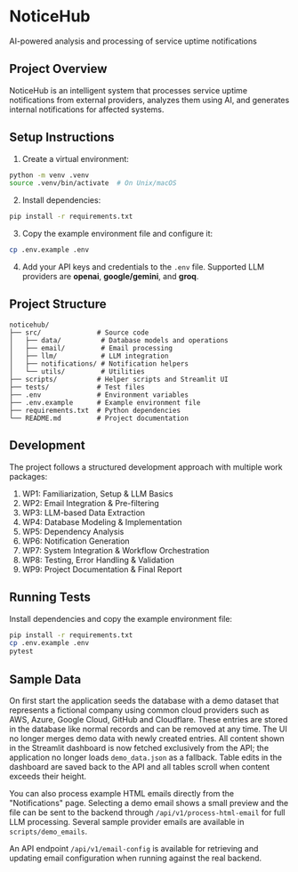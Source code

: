 # NoticeHub

AI-powered analysis and processing of service uptime notifications

## Project Overview

NoticeHub is an intelligent system that processes service uptime notifications from external providers, analyzes them using AI, and generates internal notifications for affected systems.

## Setup Instructions

1. Create a virtual environment:
```bash
python -m venv .venv
source .venv/bin/activate  # On Unix/macOS
```

2. Install dependencies:
```bash
pip install -r requirements.txt
```

3. Copy the example environment file and configure it:
```bash
cp .env.example .env
```

4. Add your API keys and credentials to the `.env` file. Supported LLM providers are **openai**, **google/gemini**, and **groq**.

## Project Structure

```
noticehub/
├── src/              # Source code
│   ├── data/          # Database models and operations
│   ├── email/         # Email processing
│   ├── llm/           # LLM integration
│   ├── notifications/ # Notification helpers
│   └── utils/         # Utilities
├── scripts/          # Helper scripts and Streamlit UI
├── tests/            # Test files
├── .env              # Environment variables
├── .env.example      # Example environment file
├── requirements.txt  # Python dependencies
└── README.md         # Project documentation
```

## Development

The project follows a structured development approach with multiple work packages:

1. WP1: Familiarization, Setup & LLM Basics
2. WP2: Email Integration & Pre-filtering
3. WP3: LLM-based Data Extraction
4. WP4: Database Modeling & Implementation
5. WP5: Dependency Analysis
6. WP6: Notification Generation
7. WP7: System Integration & Workflow Orchestration
8. WP8: Testing, Error Handling & Validation
9. WP9: Project Documentation & Final Report

## Running Tests

Install dependencies and copy the example environment file:

```bash
pip install -r requirements.txt
cp .env.example .env
pytest
```

## Sample Data

On first start the application seeds the database with a demo dataset
that represents a fictional company using common cloud providers such as
AWS, Azure, Google Cloud, GitHub and Cloudflare. These entries are
stored in the database like normal records and can be removed at any
time. The UI no longer merges demo data with newly created entries.
All content shown in the Streamlit dashboard is now fetched exclusively
from the API; the application no longer loads `demo_data.json` as a
fallback.
Table edits in the dashboard are saved back to the API and all tables
scroll when content exceeds their height.

You can also process example HTML emails directly from the
"Notifications" page. Selecting a demo email shows a small preview and
the file can be sent to the backend through `/api/v1/process-html-email`
for full LLM processing. Several sample provider emails are available in
`scripts/demo_emails`.

An API endpoint `/api/v1/email-config` is available for retrieving and
updating email configuration when running against the real backend.
